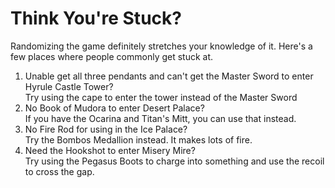# Think You're Stuck? #

Randomizing the game definitely stretches your knowledge of it.
Here's a few places where people commonly get stuck at.

1. Unable get all three pendants and can't get the Master Sword to enter Hyrule Castle Tower?  
Try using the cape to enter the tower instead of the Master Sword
2. No Book of Mudora to enter Desert Palace?  
If you have the Ocarina and Titan's Mitt, you can use that instead.  
3. No Fire Rod for using in the Ice Palace?  
Try the Bombos Medallion instead. It makes lots of fire.
3. Need the Hookshot to enter Misery Mire?  
Try using the Pegasus Boots to charge into something and use the recoil to cross the gap.
